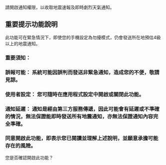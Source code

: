 請開啟通知權限，以收取地震速報及即時劇烈天氣通知。

## 重要提示功能說明

此功能可在緊急情況下，即使您的手機設定為勿擾模式，仍會發送所在地預估4級以上的地震通知。

### 重要須知：

### 誤報可能： 系統可能因誤判而發送非緊急通知，造成您的不便，敬請見諒。
### 使用者設定： 您可隨時在應用程式設定中開啟或關閉此功能。
### 通知延遲： 通知是經由第三方服務傳遞，因此可能會有延遲或不準確的情況，無法保證能即時發送所有地震通知，亦無法保證通知內容完全準確。
### 同意開啟此功能，即表示您已閱讀並理解上述說明，並願意承擔可能存在的風險。

您是否確認開啟此功能？